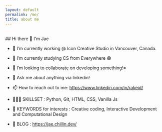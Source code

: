```yaml
---
layout: default
permalink: /me/
title: about me
---
```

<br>
## Hi there 👋 I'm Jae

- 🔭 I’m currently working @ Icon Creative Studio in Vancouver, Canada.
- 🌱 I’m currently studying CS from Everywhere 😅
- 👯 I’m looking to collaborate on developing something!=
- 💬 Ask me about anything via linkedin!
- 📫 How to reach out to me: https://www.linkedin.com/in/rakeid/

- 👨🏻‍💻 SKILLSET : Python, Git, HTML, CSS, Vanilla Js

- 🔑 KEYWORDS for interests : Creative coding, Interactive Development and Computational Design

- 📝 BLOG : https://jae.chillin.dev/
